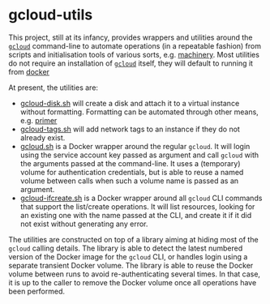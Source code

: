 # gcloud-utils

This project, still at its infancy, provides wrappers and utilities around the
[`gcloud`][gcloud] command-line to automate operations (in a repeatable fashion)
from scripts and initialisation tools of various sorts, e.g. [machinery]. Most
utilities do not require an installation of [`gcloud`][gcloud] itself, they will
default to running it from [docker][gcloud-docker]

  [gcloud]: https://cloud.google.com/sdk/gcloud
  [machinery]: https://github.com/efrecon/machinery
  [gcloud-docker]: https://hub.docker.com/r/google/cloud-sdk/

At present, the utilities are:

* [gcloud-disk.sh](./gcloud-disk.sh) will create a disk and attach it to a
  virtual instance without formatting. Formatting can be automated through other
  means, e.g. [primer](https://github.com/efrecon/primer)
* [gcloud-tags.sh](./gcloud-tags.sh) will add network tags to an instance if
  they do not already exist.
* [gcloud.sh](./gcloud.sh) is a Docker wrapper around the regular `gcloud`. It
  will login using the service account key passed as argument and call `gcloud`
  with the arguments passed at the command-line. It uses a (temporary) volume
  for authentication credentials, but is able to reuse a named volume between
  calls when such a volume name is passed as an argument.
* [gcloud-ifcreate.sh](./gcloud-ifcreate.sh) is a Docker wrapper around all
  `gcloud` CLI commands that support the list/create operations. It will list
  resources, looking for an existing one with the name passed at the CLI, and
  create it if it did not exist without generating any error.

The utilities are constructed on top of a library aiming at hiding most of the
`gcloud` calling details. The library is able to detect the latest numbered
version of the Docker image for the `gcloud` CLI, or handles login using a
separate transient Docker volume. The library is able to reuse the Docker volume
between runs to avoid re-authenticating several times. In that case, it is up to
the caller to remove the Docker volume once all operations have been performed.

